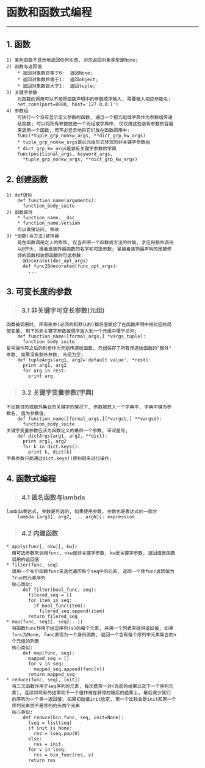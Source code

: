 # **函数和函数式编程**
***


## **1. 函数**
    1) 某些函数不显示地返回任何东西, 对应返回对象类型是None;
    2) 函数与返回值
        * 返回对象数目等于0:  返回None;
        * 返回对象数目等于1:  返回object;
        * 返回对象数目大于1:  返回tuple;
    3) 关键字参数
        对函数的调用可以不按照函数声明中的参数顺序输入, 需要输入相应参数名:
        net_conn(port=8080, host='127.0.0.1')
    4) 参数组
        可执行一个没有显示定义参数的函数, 通过一个把元组或字典作为参数组传递
        给函数; 可以将所有参数放进一个元组或字典中, 仅仅用这些装有参数的容器
        来调用一个函数, 而不必显示地将它们放在函数调用中:
        func(*tuple_grp_nonkw_args, **dict_grp_kw_args)
        * tuple_grp_nonkw_args是以元组形式体现的非关键字参数组
        * dict_grp_kw_args是装有关键字参数的字典
        func(positional_args, keyword_args, 
          *tuple_grp_nonkw_args, **dict_grp_kw_args)



## **2. 创建函数**
    1) def语句
        def function_name(arguments):
          function_body_suite
    2) 函数属性
        * function_name.__doc__
        * function_name.version
        可以直接访问, 修改
    3) *函数(与方法)装饰器
        是在函数调用之上的修饰, 仅当声明一个函数或方法的时候, 才应用额外调用
        以@开头, 接着是装饰器函数的名字和可选参数; 紧接着装饰器声明的是被修
        饰的函数和装饰函数的可选参数:
          @decorator(dec_opt_args)
          def func2Bdecorated(func_opt_args):
            ...




## **3. 可变长度的参数**
> ### **3.1 非关键字可变长参数(元组)**
    函数被调用时, 所有形参(必须的和默认的)都将值赋给了在函数声明中相对应的局
    部变量, 剩下的非关键字参数按顺序插入到一个元组中便于访问;
        def function_name([formal_args,] *vargs_tuple):
          function_body_suite
    星号操作符之后的形参作为元组传递给函数, 元组保存了所有传递给函数的"额外"
    参数, 如果没有额外参数, 元组为空;
        def tupleArgs(arg1, arg2='default value', *rest):
          print arg1, arg2
          for arg in rest:
            print arg 
> ### **3.2 关键字变量参数(字典)**
    不定数目的或额外集合的关键字的情况下, 参数被放入一个字典中, 字典中键为参
    数名, 值为参数值;
        def function_name([formal_args,][*vargst,] **vargsd):
          function_body_suite
    关键字变量参数应该为函数定义的最后一个参数, 带双星号;
        def dictArgs(arg1, arg2, **dict):
          print arg1, arg2
          for k in dict.keys():
            print k, dict[k]
    字典参数只能通过dict.keys()得到键来进行操作;



## **4. 函数式编程**
> ### **4.1 匿名函数与lambda**
    lambda表达式, 参数是可选的, 如果使用参数, 参数也是表达式的一部分
        lambda [arg1[, arg2, ... argN]]: expression
> ### **4.2 内建函数**
    * apply(func[, nkw][, kw])
      用可选参数来调用func, nkw是非关键字参数, kw是关键字参数, 返回值是函数
      调用的返回值
    * filter(func, seq)
      调用一个布尔函数func来迭代遍历每个seq中的元素, 返回一个使func返回值为
      True的元素序列
      核心类似:
          def filter(bool_func, seq):
            filered_seq = []
            for item in seq:
              if bool_func(item):
                filered_seq.append(item)
            return filered_seq
    * map(func, seq1[, seq2...])
      将函数func作用于给定序列(s)的每个元素, 并用一个列表来提供返回值; 如果 
      func为None, func表现为一个身份函数, 返回一个含有每个序列中元素集合的n
      个元组的列表
      核心类似:
          def map(func, seq):
            mapped_seq = []
            for v in seq:
              mapped_seq.append(func(v))
            return mapped_seq
    * reduce(func, seq[, init])
      将二元函数作用于seq序列的元素, 每次携带一对(先前的结果以及下一个序列元
      素), 连续将现有的结果和下一个值作用在获得的随后的结果上, 最后减少我们
      的序列为一个单一返回值; 如果初始值init给定, 第一个比较会是init和第一个
      序列元素而不是序列的头两个元素
      核心类似:
          def reduce(bin_func, seq, init=None):
            lseq = list(seq)
            if init is None:
              res = lseq.pop(0)
            else:
              res = init
            for v in lseq:
              res = bin_func(res, v)
            return res

